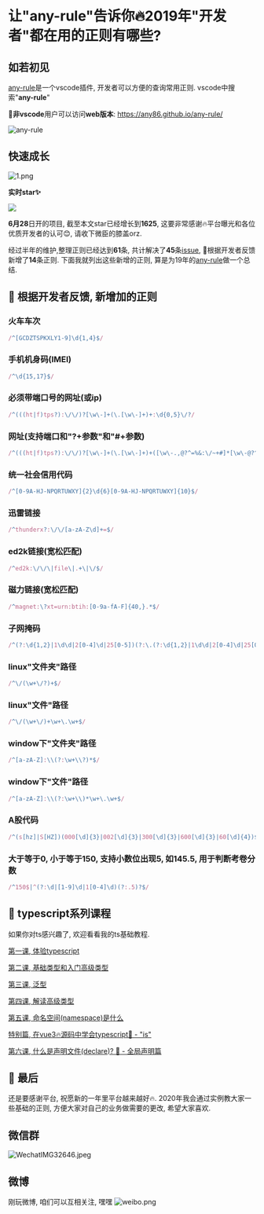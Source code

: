 # 让"any-rule"告诉你🔥2019年"开发者"都在用的正则有哪些?

## 如若初见
[any-rule](https://github.com/any86/any-rule)是一个vscode插件, 开发者可以方便的查询常用正则.
vscode中搜索"**any-rule**"

🍭**非vscode**用户可以访问**web版本**: https://any86.github.io/any-rule/

![any-rule](https://user-gold-cdn.xitu.io/2019/12/30/16f54c96db74faee?w=420&h=243&f=gif&s=414162)


## 快速成长

![1.png](https://user-gold-cdn.xitu.io/2019/12/30/16f54bffdf3bbc38?w=1062&h=360&f=jpeg&s=56628)

**实时star✨** 

<a target="new" href="https://github.com/any86/any-rule"><img src="https://img.shields.io/github/stars/any86/any-rule.svg?style=social"/></a>

**6月28**日开的项目, 截至本文star已经增长到**1625**, 这要非常感谢🔥平台曝光和各位优质开发者的认可😊, 请收下微臣的膝盖orz. 

经过半年的维护,整理正则已经达到**61**条, 共计解决了**45**条[issue](https://github.com/any86/any-rule/issues), 🍔根据开发者反馈新增了**14**条正则. 下面我就列出这些新增的正则, 算是为19年的[any-rule](https://github.com/any86/any-rule)做一个总结.

## 🍔 根据开发者反馈, 新增加的正则

### 火车车次
```javascript
/^[GCDZTSPKXLY1-9]\d{1,4}$/
```

### 手机机身码(IMEI)
```javascript
/^\d{15,17}$/
```

### 必须带端口号的网址(或ip)
```javascript
/^(((ht|f)tps?):\/\/)?[\w\-]+(\.[\w\-]+)+:\d{0,5}\/?/
```

### 网址(支持端口和"?+参数"和"#+参数)
```javascript
/^(((ht|f)tps?):\/\/)?[\w\-]+(\.[\w\-]+)+([\w\-.,@?^=%&:\/~+#]*[\w\-@?^=%&\/~+#])?$/
```

### 统一社会信用代码
```javascript
/^[0-9A-HJ-NPQRTUWXY]{2}\d{6}[0-9A-HJ-NPQRTUWXY]{10}$/
```

### 迅雷链接
```javascript
/^thunderx?:\/\/[a-zA-Z\d]+=$/
```

### ed2k链接(宽松匹配)
```javascript
/^ed2k:\/\/\|file\|.+\|\/$/
```

### 磁力链接(宽松匹配)
```javascript
/^magnet:\?xt=urn:btih:[0-9a-fA-F]{40,}.*$/
```

### 子网掩码
```javascript
/^(?:\d{1,2}|1\d\d|2[0-4]\d|25[0-5])(?:\.(?:\d{1,2}|1\d\d|2[0-4]\d|25[0-5])){3}$/
```

### linux"文件夹"路径
```javascript
/^\/(\w+\/?)+$/
```

### linux"文件"路径
```javascript
/^\/(\w+\/)+\w+\.\w+$/
```

### window下"文件夹"路径
```javascript
/^[a-zA-Z]:\\(?:\w+\\?)*$/
```

### window下"文件"路径
```javascript
/^[a-zA-Z]:\\(?:\w+\\)*\w+\.\w+$/
```

### A股代码
```javascript
/^(s[hz]|S[HZ])(000[\d]{3}|002[\d]{3}|300[\d]{3}|600[\d]{3}|60[\d]{4})$/
```

### 大于等于0, 小于等于150, 支持小数位出现5, 如145.5, 用于判断考卷分数
```javascript
/^150$|^(?:\d|[1-9]\d|1[0-4]\d)(?:.5)?$/
```


## 🚀 typescript系列课程
如果你对ts感兴趣了, 欢迎看看我的ts基础教程.

[第一课, 体验typescript](https://juejin.im/post/5d19ad6de51d451063431864)

[第二课, 基础类型和入门高级类型](https://juejin.im/post/5d1af3426fb9a07ed4411a9b)

[第三课, 泛型](https://juejin.im/post/5d27f160e51d45108223fcf9)

[第四课, 解读高级类型](https://juejin.im/post/5d3fe80fe51d456206115987)

[第五课, 命名空间(namespace)是什么](https://juejin.im/post/5d5d04dfe51d4561af16dd24)

[特别篇, 在vue3🔥源码中学会typescript🦕 - "is"](https://juejin.im/post/5da6d1aae51d4524ad10d1d8)

[第六课, 什么是声明文件(declare)? 🦕 - 全局声明篇](https://juejin.im/post/5dcbc9e2e51d451bcb39f123)

## 🧨 最后
还是要感谢平台, 祝愿新的一年里平台越来越好🔥. 2020年我会通过实例教大家一些基础的正则, 方便大家对自己的业务做需要的更改, 希望大家喜欢.

## 微信群
![WechatIMG32646.jpeg](https://user-gold-cdn.xitu.io/2019/12/30/16f54bffe1a385cf?w=1080&h=1590&f=jpeg&s=134105)


## 微博
刚玩微博, 咱们可以互相关注, 嘿嘿
![weibo.png](https://user-gold-cdn.xitu.io/2019/12/30/16f54bffe31ce14b?w=810&h=1020&f=jpeg&s=84481)